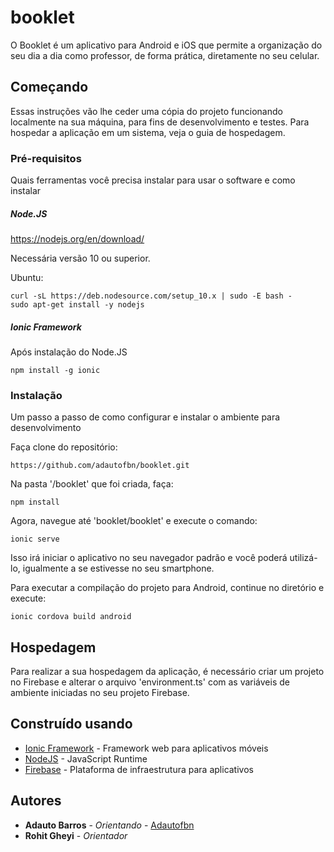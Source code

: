 # booklet

O Booklet é um aplicativo para Android e iOS que permite a organização do seu dia a dia como professor, de forma prática, diretamente no seu celular.

## Começando

Essas instruções vão lhe ceder uma cópia do projeto funcionando localmente na sua máquina, para fins de desenvolvimento e testes. Para hospedar a aplicação em um sistema, veja o guia de hospedagem.

### Pré-requisitos

Quais ferramentas você precisa instalar para usar o software e como instalar

##### Node.JS
https://nodejs.org/en/download/

Necessária versão 10 ou superior.

Ubuntu:
```
curl -sL https://deb.nodesource.com/setup_10.x | sudo -E bash -
sudo apt-get install -y nodejs
```

##### Ionic Framework
Após instalação do Node.JS

```
npm install -g ionic
```

### Instalação

Um passo a passo de como configurar e instalar o ambiente para desenvolvimento

Faça clone do repositório:

```
https://github.com/adautofbn/booklet.git
```

Na pasta '/booklet' que foi criada, faça:

```
npm install
```

Agora, navegue até 'booklet/booklet' e execute o comando:

```
ionic serve
```

Isso irá iniciar o aplicativo no seu navegador padrão e você poderá utilizá-lo, igualmente a se estivesse no seu smartphone.

Para executar a compilação do projeto para Android, continue no diretório e execute:

```
ionic cordova build android
```

## Hospedagem

Para realizar a sua hospedagem da aplicação, é necessário criar um projeto no Firebase e alterar o arquivo 'environment.ts' com as variáveis de ambiente iniciadas no seu projeto Firebase.

## Construído usando

* [Ionic Framework](https://ionicframework.com/docs/intro) - Framework web para aplicativos móveis
* [NodeJS](https://nodejs.org/en/) - JavaScript Runtime
* [Firebase](https://firebase.google.com/?hl=pt-BR) - Plataforma de infraestrutura para aplicativos

## Autores

* **Adauto Barros** - *Orientando* - [Adautofbn](https://github.com/adautofbn)
* **Rohit Gheyi** - *Orientador*
